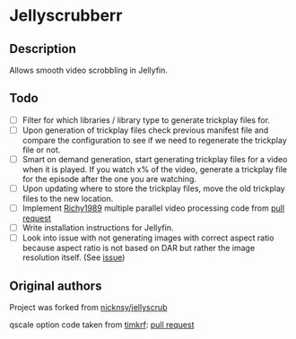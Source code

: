 # Jellyscrubberr

## Description

Allows smooth video scrobbling in Jellyfin.

## Todo

- [ ] Filter for which libraries / library type to generate trickplay files for.
- [ ] Upon generation of trickplay files check previous manifest file and compare the configuration to see if we need to regenerate the trickplay file or not.
- [ ] Smart on demand generation, start generating trickplay files for a video when it is played. If you watch x% of the video, generate a trickplay file for the episode after the one you are watching.
- [ ] Upon updating where to store the trickplay files, move the old trickplay files to the new location.
- [ ] Implement [Richy1989](https://github.com/Richy1989) multiple parallel video processing code from [pull request](https://github.com/nicknsy/jellyscrub/pull/144)
- [ ] Write installation instructions for Jellyfin.
- [ ] Look into issue with not generating images with correct aspect ratio because aspect ratio is not based on DAR but rather the image resolution itself. (See [issue](https://github.com/nicknsy/jellyscrub/issues/128))

## Original authors

Project was forked from [nicknsy/jellyscrub](https://github.com/nicknsy/jellyscrub)

qscale option code taken from [timkrf](https://github.com/timkrf): [pull request](https://github.com/nicknsy/jellyscrub/pull/56)
